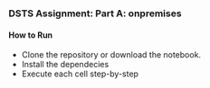 ### DSTS Assignment: Part A: onpremises
#### How to Run
 - Clone the repository or download the notebook.
 - Install the dependecies
 - Execute each cell step-by-step
